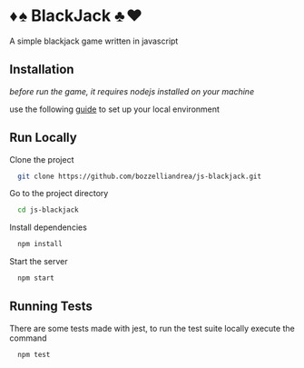 
# :diamonds: :spades: BlackJack :clubs: :heart:
A simple blackjack game written in javascript 


## Installation

*before run the game, it requires nodejs installed on your machine*

use the following [guide](https://github.com/nodesource/distributions/blob/master/README.md) to set up your local environment 
## Run Locally

Clone the project

```bash
  git clone https://github.com/bozzelliandrea/js-blackjack.git
```

Go to the project directory

```bash
  cd js-blackjack
```

Install dependencies

```bash
  npm install
```

Start the server

```bash
  npm start
```


## Running Tests

There are some tests made with jest, to run the test suite locally execute the command

```bash
  npm test
```
